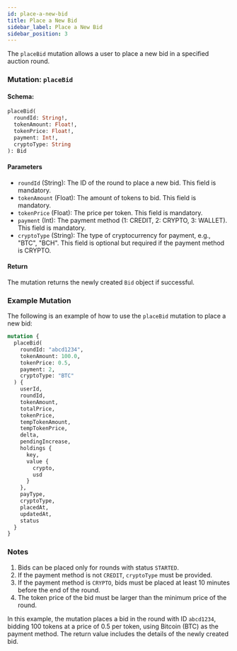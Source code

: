 ```yaml
---
id: place-a-new-bid
title: Place a New Bid
sidebar_label: Place a New Bid
sidebar_position: 3
---
```


The `placeBid` mutation allows a user to place a new bid in a specified auction round.

### Mutation: `placeBid`

#### Schema:
```graphql
placeBid(
  roundId: String!,
  tokenAmount: Float!,
  tokenPrice: Float!,
  payment: Int!,
  cryptoType: String
): Bid
```

#### Parameters

- `roundId` (String): The ID of the round to place a new bid. This field is mandatory.
- `tokenAmount` (Float): The amount of tokens to bid. This field is mandatory.
- `tokenPrice` (Float): The price per token. This field is mandatory.
- `payment` (Int): The payment method (1: CREDIT, 2: CRYPTO, 3: WALLET). This field is mandatory.
- `cryptoType` (String): The type of cryptocurrency for payment, e.g., "BTC", "BCH". This field is optional but required if the payment method is CRYPTO.

#### Return

The mutation returns the newly created `Bid` object if successful.

### Example Mutation

The following is an example of how to use the `placeBid` mutation to place a new bid:

```graphql
mutation {
  placeBid(
    roundId: "abcd1234",
    tokenAmount: 100.0,
    tokenPrice: 0.5,
    payment: 2,
    cryptoType: "BTC"
  ) {
    userId,
    roundId,
    tokenAmount,
    totalPrice,
    tokenPrice,
    tempTokenAmount,
    tempTokenPrice,
    delta,
    pendingIncrease,
    holdings {
      key,
      value {
        crypto,
        usd
      }
    },
    payType,
    cryptoType,
    placedAt,
    updatedAt,
    status
  }
}
```

### Notes

1. Bids can be placed only for rounds with status `STARTED`.
2. If the payment method is not `CREDIT`, `cryptoType` must be provided.
3. If the payment method is `CRYPTO`, bids must be placed at least 10 minutes before the end of the round.
4. The token price of the bid must be larger than the minimum price of the round.

In this example, the mutation places a bid in the round with ID `abcd1234`, bidding 100 tokens at a price of 0.5 per token, using Bitcoin (BTC) as the payment method. The return value includes the details of the newly created bid.